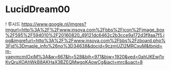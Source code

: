 # LucidDream00
 ! 루시드 https://www.google.nl/imgres?imgurl=http%3A%2F%2Fwww.insoya.com%2Fbbs%2Ficon%2Fimage_box%2F595%2F594010%2F20160820_49121dc6462c2b3cce9a172d3f9aa7f5.jpg&imgrefurl=http%3A%2F%2Fwww.insoya.com%2Fbbs%2Fzboard.php%3Fid%3Dmaple_info%26no%3D34638&docid=9czmUZI2MRCxuM&tbnid=m-yaeymcmIOxiM%3A&w=667&h=528&bih=971&biw=1920&ved=0ahUKEwj1vKvQruXOAhWkB8AKHaX3BZEQMwgoKAowCg&iact=mrc&uact=8
  
